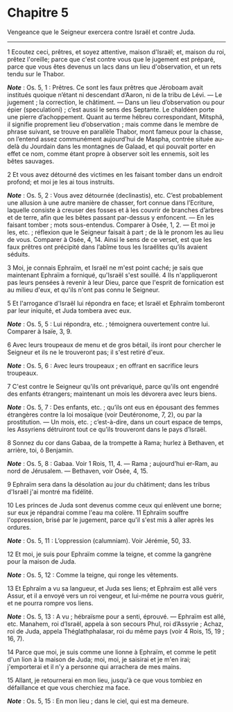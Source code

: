 # Chapitre 5

Vengeance que le Seigneur exercera contre Israël et contre Juda.

***

1 Ecoutez ceci, prêtres, et soyez attentive, maison d'Israël; et, maison du roi, prêtez l'oreille; parce que c'est contre vous que le jugement est préparé, parce que vous êtes devenus un lacs dans un lieu d'observation, et un rets tendu sur le Thabor.

***Note*** :  Os. 5, 1 : Prêtres. Ce sont les faux prêtres que Jéroboam avait institués quoique n’étant ni descendant d’Aaron, ni de la tribu de Lévi. ― Le jugement ; la correction, le châtiment. ― Dans un lieu d’observation ou pour épier (speculationi) ; c’est aussi le sens des Septante. Le chaldéen porte une pierre d’achoppement. Quant au terme hébreu correspondant, Mitsphâ, il signifie proprement lieu d’observation ; mais comme dans le membre de phrase suivant, se trouve en parallèle Thabor, mont fameux pour la chasse, on l’entend assez communément aujourd’hui de Maspha, contrée située au-delà du Jourdain dans les montagnes de Galaad, et qui pouvait porter en effet ce nom, comme étant propre à observer soit les ennemis, soit les bêtes sauvages.


2 Et vous avez détourné des victimes en les faisant tomber dans un endroit profond; et moi je les ai tous instruits.

***Note*** :  Os. 5, 2 : Vous avez détournée (declinastis), etc. C’est probablement une allusion à une autre manière de chasser, fort connue dans l’Ecriture, laquelle consiste à creuser des fosses et à les couvrir de branches d’arbres et de terre, afin que les bêtes passant par-dessus y enfoncent. ― En les faisant tomber ; mots sous-entendus. Comparer à Osée, 1, 2. ― Et moi je les, etc. ; réflexion que le Seigneur faisait à part ; de là le pronom les au lieu de vous. Comparer à Osée, 4, 14. Ainsi le sens de ce verset, est que les faux prêtres ont précipité dans l’abîme tous les Israélites qu’ils avaient séduits.

3 Moi, je connais Ephraïm, et Israël ne m'est point caché; je sais que maintenant Ephraïm a forniqué, qu'Israël s'est souillé. 4 Ils n'appliqueront pas leurs pensées à revenir à leur Dieu, parce que l'esprit de fornication est au milieu d'eux, et qu'ils n'ont pas connu le Seigneur.


5 Et l'arrogance d'Israël lui répondra en face; et Israël et Ephraïm tomberont par leur iniquité, et Juda tombera avec eux.

***Note*** :  Os. 5, 5 : Lui répondra, etc. ; témoignera ouvertement contre lui. Comparer à Isaïe, 3, 9.

6 Avec leurs troupeaux de menu et de gros bétail, ils iront pour chercher le Seigneur et ils ne le trouveront pas; il s'est retiré d'eux.

***Note*** :  Os. 5, 6 : Avec leurs troupeaux ; en offrant en sacrifice leurs troupeaux.

7 C'est contre le Seigneur qu'ils ont prévariqué, parce qu'ils ont engendré des enfants étrangers; maintenant un mois les dévorera avec leurs biens.

***Note*** :  Os. 5, 7 : Des enfants, etc. ; qu’ils ont eus en épousant des femmes étrangères contre la loi mosaïque (voir Deutéronome, 7, 2), ou par la prostitution. ― Un mois, etc. ; c’est-à-dire, dans un court espace de temps, les Assyriens détruiront tout ce qu’ils trouveront dans le pays d’Israël.


8 Sonnez du cor dans Gabaa, de la trompette à Rama; hurlez à Bethaven, et arrière, toi, ô Benjamin.

***Note*** :  Os. 5, 8 : Gabaa. Voir 1 Rois, 11, 4. ― Rama ; aujourd’hui er-Ram, au nord de Jérusalem. ― Bethaven, voir Osée, 4, 15.

9 Ephraïm sera dans la désolation au jour du châtiment; dans les tribus d'Israël j'ai montré ma fidélité.


10 Les princes de Juda sont devenus comme ceux qui enlèvent une borne; sur eux je répandrai comme l'eau ma colère. 11 Ephraïm souffre l'oppression, brisé par le jugement, parce qu'il s'est mis à aller après les ordures.

***Note*** :  Os. 5, 11 : L’oppression (calumniam). Voir Jérémie, 50, 33.

12 Et moi, je suis pour Ephraïm comme la teigne, et comme la gangrène pour la maison de Juda.

***Note*** :  Os. 5, 12 : Comme la teigne, qui ronge les vêtements.


13 Et Ephraïm a vu sa langueur, et Juda ses liens; et Ephraïm est allé vers Assur, et il a envoyé vers un roi vengeur, et lui-même ne pourra vous guérir, et ne pourra rompre vos liens.

***Note*** :  Os. 5, 13 : A vu ; hébraïsme pour a senti, éprouvé. ― Ephraïm est allé, etc. Manahem, roi d’Israël, appela à son secours Phul, roi d’Assyrie ; Achaz, roi de Juda, appela Théglathphalasar, roi du même pays (voir 4 Rois, 15, 19 ; 16, 7).

14 Parce que moi, je suis comme une lionne à Ephraïm, et comme le petit d'un lion à la maison de Juda; moi, moi, je saisirai et je m'en irai; j'emporterai et il n'y a personne qui arrachera de mes mains.


15 Allant, je retournerai en mon lieu, jusqu'à ce que vous tombiez en défaillance et que vous cherchiez ma face.

***Note*** :  Os. 5, 15 : En mon lieu ; dans le ciel, qui est ma demeure.

